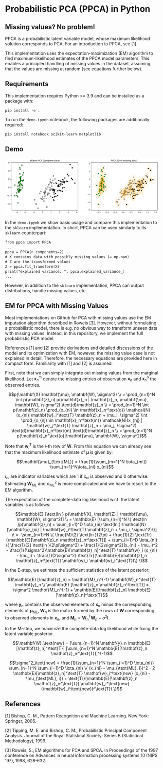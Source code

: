 # Probabilistic PCA (PPCA) in Python

## Missing values? No problem!

PPCA is a probabilistic latent variable model, whose maximum likelihood solution corresponds to PCA. For an introduction to PPCA, see [1].

This implementation uses the expectation-maximization (EM) algorithm to find maximum-likelihood estimates of the PPCA model parameters. This enables a principled handling of missing values in the dataset, assuming that the values are missing at random (see equations further below).

## Requirements

This implementation requires Python >= 3.9 and can be installed as a package with:
```
pip install -e .
```

To run the `demo.ipynb` notebook, the following packages are additionally required:
```
pip install notebook scikit-learn matplotlib
```

## Demo

<img src="./demo.png" width="900"/>

In the `demo.ipynb` we show basic usage and compare this implementation to the `sklearn` implementation. In short, PPCA can be used similarly to its `sklearn` counterpart:
```
from ppca import PPCA
...
ppca = PPCA(n_components=2)
# X contains data with possibly missing values (= np.nan)
# Z are the transformed values
Z = ppca.fit_transform(X)
print("explained variance: ", ppca.explained_variance_)
...
```

However, in addition to the `sklearn` implementation, PPCA can output distributions, handle missing values, etc.

## EM for PPCA with Missing Values

Most implementations on Github for PCA with missing values use the EM imputation algorithm described in Roweis [3]. However, without formulating a probabilistic model, there is e.g. no obvious way to transform unseen data with missing values. Instead, in this repository, we implement the full probabilistic PCA model.

References [1] and [2] provide derivations and detailed discussions of the model and its optimization with EM, however, the missing value case is not explained in detail. Therefore, the necessary equations are provided here in compact form. Familiarity with [1] and [2] is assumed.

First, note that we can simply integrate out missing values from the marginal likelihood. Let $\mathbf{x}_n^\text{m}$ denote the missing entries of observation $\mathbf{x}_n$ and $\mathbf{x}_n^\text{o}$ the observed entries.

$$p(\mathbf{X}|\mathbf{\mu}, \mathbf{W}, \sigma^2) \\
= \prod_{n=1}^N \int p(\mathbf{z}_n) p(\mathbf{x}_n | \mathbf{z}_n, \mathbf{\mu}, \mathbf{W}, \sigma^2) \text{d}\mathbf{z}_n \\
= \prod_{n=1}^N \int p(\mathbf{z}_n) \prod_{x_{ni} \in \mathbf{x}_n^\text{o}} \mathcal{N}(x_{ni}|\mathbf{w}_i^\text{T} \mathbf{z}_n + \mu_i, \sigma^2) \int \prod_{x_{nj} \in \mathbf{x}_n^\text{m}} \mathcal{N}(x_{nj} | \mathbf{w}_j^\text{T} \mathbf{z}_n + \mu_j, \sigma^2) \text{d}\mathbf{x}_n^\text{m} \text{d}\mathbf{z}_n \\
= \prod_{n=1}^N p(\mathbf{x}_n^\text{o}|\mathbf{\mu}, \mathbf{W}, \sigma^2)$$

Note that $\mathbf{w}_i^\text{T}$ is the $i$-th row of $\mathbf{W}$. From this equation we can already see that the maximum likelihood estimate of $\mathbf{\mu}$ is given by:

$$\mathbf{\mu}_{\text{ML}} = \frac{1}{\sum_{m=1}^N \iota_{mi}} \sum_{n=1}^N\iota_{ni} x_{ni}$$

$\iota_{ni}$ are indicator variables which are 1 if $x_{ni}$ is observed and 0 otherwise. Estimating $\mathbf{W}_{\text{ML}}$ and $\sigma_{\text{ML}}^2$ is more complicated and we have to resort to the EM algorithm.

The expectation of the complete-data log likelihood w.r.t. the latent variables is as follows:

$$\mathbb{E} [\text{ln } p(\mathbf{X}, \mathbf{Z} | \mathbf{\mu}, \mathbf{W}, \sigma^2)] \\
= \mathbb{E} [\sum_{n=1}^N \{ \text{ln }p(\mathbf{z}_n) + \sum_{i=1}^D \iota_{ni} \text{ln } \mathcal{N} (\mathbf{x}_{ni} | \mathbf{w}_i^\text{T} \mathbf{z}_n + \mu_i, \sigma^2)\}] \\
= -\sum_{n=1}^N \{ \frac{M}{2} \text{ln }(2\pi) + \frac{1}{2} \text{Tr}(\mathbb{E}[\mathbf{z}_n \mathbf{z}_n^\text{T}]) + \sum_{i=1}^D \iota_{ni} \{ \frac{1}{2} \text{ln }(2\pi\sigma^2) + \frac{1}{2\sigma^2}(x_{ni} - \mu_i)^2 - \frac{1}{\sigma^2}\mathbb{E}[\mathbf{z}_n]^\text{T} \mathbf{w}_i (x_{ni} - \mu_i) + \frac{1}{2\sigma^2} \text{Tr}(\mathbb{E}[\mathbf{z}_n \mathbf{z}_n^\text{T}] \mathbf{w}_i \mathbf{w}_i^\text{T})\} \}$$

In the E-step, we estimate the sufficient statistics of the latent posterior:

$$\mathbb{E} [\mathbf{z}_n] = \mathbf{M}_n^{-1} \mathbf{W}_n^\text{T} \mathbf{y}_n \\
\mathbb{E} [\mathbf{z}_n \mathbf{z}_n^\text{T}] = \sigma^2 \mathbf{M}_n^{-1} + \mathbb{E}[\mathbf{z}_n] \mathbb{E}[\mathbf{z}_n]^\text{T}$$

where $\mathbf{y}_n$ contains the observed elements of $\mathbf{x}_n$ minus the corresponding elements of $\mathbf{\mu}_\text{ML}$, $\mathbf{W}_n$ is the matrix formed by the rows of $\mathbf{W}$ corresponding to observed elements in $\mathbf{x}_n$, and $\mathbf{M}_n = \mathbf{W}_n^\text{T} \mathbf{W}_n + \sigma^2 \mathbf{I}$.

In the M-step, we maximize the complete-data log likelihood while fixing the latent variable posterior.

$$\mathbf{W}_\text{new} = [\sum_{n=1}^N \mathbf{y}_n \mathbb{E}[\mathbf{z}_n]^\text{T}] [\sum_{n=1}^N \mathbb{E}[\mathbf{z}_n \mathbf{z}_n^\text{T}]]^{-1}$$

$$\sigma^2_\text{new} = \frac{1}{\sum_{n=1}^N \sum_{i=1}^D \iota_{ni}} \sum_{n=1}^N \sum_{i=1}^D \iota_{ni} \{ (x_{ni} - \mu_{\text{ML}, i})^2 - 2 \mathbb{E}[\mathbf{z}_n]^\text{T} \mathbf{w}_i^\text{new} (x_{ni} - \mu_{\text{ML}, i}) + \text{Tr}(\mathbb{E}[\mathbf{z}_n \mathbf{z}_n^\text{T}] \mathbf{w}_i^\text{new} (\mathbf{w}_i^\text{new})^\text{T}) \}$$

## References

[1] Bishop, C. M., Pattern Recognition and Machine Learning. New York: Springer, 2006.

[2] Tipping, M. E. and Bishop, C. M., Probabilistic Principal Component Analysis. Journal of the Royal Statistical Society: Series B (Statistical Methodology), 1999.

[3] Roweis, S., EM algorithms for PCA and SPCA. In Proceedings of the 1997 conference on Advances in neural information processing systems 10 (NIPS '97), 1998, 626-632.
